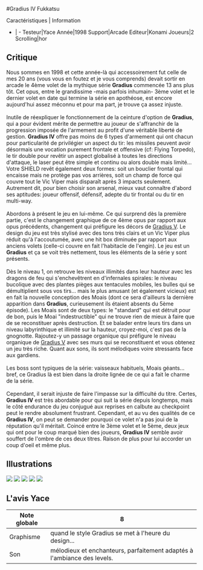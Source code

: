 #Gradius IV Fukkatsu

Caractéristiques | Information
- | -
Testeur|Yace
Année|1998
Support|Arcade
Editeur|Konami
Joueurs|2
Scrolling|hor

## Critique
Nous sommes en 1998 et cette année-là qui accessoirement fut celle de mes 20 ans (vous vous en foutez et je vous comprends) devait sortir en arcade le 4ème volet de la mythique série <b>Gradius</b> commencée 13 ans plus tôt. Cet opus, entre le grandissime -mais parfois inhumain- 3ème volet et le dernier volet en date qui termine la série en apothéose, est encore aujourd'hui assez méconnu et pour ma part, je trouve ça assez injuste.<br/><br/>Inutile de réexpliquer le fonctionnement de la ceinture d'option de <b>Gradius</b>, qui a pour évident mérite de permettre au joueur de s'affranchir de la progression imposée de l'armement au profit d'une véritable liberté de gestion. <b>Gradius IV</b> offre pas moins de 6 types d'armement qui ont chacun pour particularité de privilégier un aspect du tir: les missiles peuvent avoir désormais une vocation purement frontale et offensive (cf: Flying Torpedo), le tir double pour revêtir un aspect globalisé à toutes les directions d'attaque, le laser peut être simple et continu ou alors double mais limité... Votre SHIELD revêt également deux formes: soit un bouclier frontal qui encaisse mais ne protège pas vos arrières, soit un champ de force qui couvre tout le Vic Viper mais disparaît après 3 impacts seulement. Autrement dit, pour bien choisir son arsenal, mieux vaut connaître d'abord ses aptitudes: joueur offensif, défensif, adepte du tir frontal ou du tir en multi-way.<br/><br/>Abordons à présent le jeu en lui-même. Ce qui surprend dès la première partie, c'est le changement graphique de ce 4ème opus par rapport aux opus précédents, changement qui préfigure les décors de <a href="index.php?page=fiche&id=538">Gradius V</a>. Le design du jeu est très stylisé avec des tons très clairs et un Vic Viper plus réduit qu'à l'accoutumée, avec une hit box diminuée par rapport aux anciens volets (celle-ci couvre en fait l'habitacle de l'engin). Le jeu est un <b>Gradius</b> et ça se voit très nettement, tous les éléments de la série y sont présents.<br/><br/>Dès le niveau 1, on retrouve les niveaux illimités dans leur hauteur avec les dragons de feu qui s'enchevêtrent en d'infernales spirales: le niveau bucolique avec des plantes pièges aux tentacules mobiles, les bulles qui se démultiplient sous vos tirs... mais le plus amusant (et également vicieux) est en fait la nouvelle conception des Moais (dont ce sera d'ailleurs la dernière apparition dans <b>Gradius</b>, curieusement ils étaient absents du 5ème épisode). Les Moais sont de deux types: le "standard" qui est détruit pour de bon, puis le Moai "indestructible" qui ne trouve rien de mieux à faire que de se reconstituer après destruction. Et se balader entre leurs tirs dans un niveau labyrinthique et illimité sur la hauteur, croyez-moi, c'est pas de la gnognotte. Rajoutez-y un passage organique qui préfigure le niveau organique de <a href="index.php?page=fiche&id=538">Gradius V</a> avec ses murs qui se reconstituent et vous obtenez un jeu très riche. Quant aux sons, ils sont mélodiques voire stressants face aux gardiens.<br/><br/>Les boss sont typiques de la série: vaisseaux habituels, Moais géants... bref, ce Gradius là est bien dans la droite lignée de ce qui a fait le charme de la série.<br/><br/>Cependant, il serait injuste de faire l'impasse sur la difficulté du titre. Certes, <b>Gradius IV</b> est très abordable pour qui suit la série depuis longtemps, mais le côté endurance du jeu conjugué aux reprises en calbute au checkpoint peut le rendre absolument frustrant. Cependant, et au vu des qualités de ce <b>Gradius IV</b>, on peut se demander pourquoi ce volet n'a pas joui de la réputation qu'il méritait. Coincé entre le 3ème volet et le 5ème, deux jeux qui ont pour le coup marqué bien des joueurs, <b>Gradius IV</b> semble avoir souffert de l'ombre de ces deux titres. Raison de plus pour lui accorder un coup d'oeil et même plus.

## Illustrations
![](http://www.shmup.com/images/thumbs/img_fiche_1_876.jpg)
![](http://www.shmup.com/images/thumbs/img_fiche_2_876.jpg)
![](http://www.shmup.com/images/thumbs/img_fiche_3_876.jpg)
![](http://www.shmup.com/images/thumbs/img_fiche_4_876.jpg)
![](http://www.shmup.com/images/thumbs/img_fiche_5_876.jpg)

## L'avis Yace
Note globale|8
-|-
Graphisme|quand le style Gradius se met à l'heure du design...
Son|mélodieux et enchanteurs, parfaitement adaptés à l'ambiance des levels.
